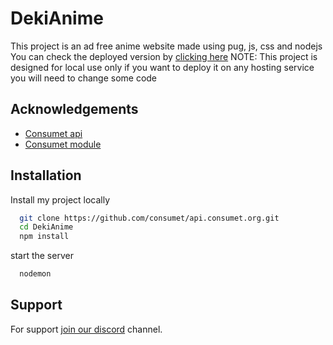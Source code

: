 
# DekiAnime

This project is an ad free anime website made using pug, js, css and nodejs 
You can check the deployed version by [clicking here](dekianime.site)
NOTE: This project is designed for local use only if you want to deploy it on any hosting service you will need to change some code 

## Acknowledgements

 - [Consumet api](https://github.com/consumet/api.consumet.org)
 - [Consumet module](https://github.com/consumet/consumet.ts)
 
## Installation

Install my project locally

```bash
  git clone https://github.com/consumet/api.consumet.org.git
  cd DekiAnime
  npm install 
```
start the server
```bash
  nodemon
```


## Support

For support [join our discord](https://discord.gg/wGJbxuvTw5) channel.
